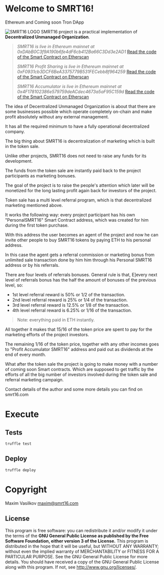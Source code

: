 
# Welcome to SMRT16!
Ethereum and Coming soon Tron DApp

![SMRT16 LOGO](https://smrt16.com/assets/img/smrt16-with-text-logo.png)
SMRT16 project is a practical implementation of **Decentralized Unmanaged Organization**.

> *SMRT16 is live in Ethereum mainnet at 0xDAbB0C3f9A190b6fe4dF6cb412Ba66C3Dd3e2AD1*
> [Read the code of the Smart Contract on Etherscan](https://etherscan.io/address/0xdabb0c3f9a190b6fe4df6cb412ba66c3dd3e2ad1#readContract)
> 
> *SMRT16 Profit Sharing is live in Ethereum mainnet at 0xF0931cb3DCF6BeA3375779B531FECebb8f964259*
> [Read the code of the Smart Contract on Etherscan](https://etherscan.io/address/0xF0931cb3DCF6BeA3375779B531FECebb8f964259#readContract)
> 
> *SMRT16 Accumulator is live in Ethereum mainnet at 0x4F178102386e579759deACdec4673a5aF95C159d*
> [Read the code of the Smart Contract on Etherscan](https://etherscan.io/address/0x4F178102386e579759deACdec4673a5aF95C159d#readContract)
 

The idea of Decentralized Unmanaged Organization is about that there are some businesses possible which operate completely on-chain and make profit absolutely without any external management.

It has all the required minimum to have a fully operational decentralized company.


The big thing about SMRT16 is decentralization of marketing which is built in the token sale.

Unlike other projects, SMRT16 does not need to raise any funds for its development.

The funds from the token sale are instantly paid back to the project participants as marketing bonuses.

The goal of the project is to raise the people's attention which later will be monetized for the long lasting profit again back for investors of the project.

Token sale has a multi level referral program, which is that decentralized marketing mentioned above.

It works the following way: every project participant has his own "PersonalSMRT16" Smart Contract address, which was created for him during the first token purchase.

With this address the user becomes an agent of the project and now he can invite other people to buy SMRT16 tokens by paying ETH to his personal address.

In this case the agent gets a referral commission or marketing bonus from unlimited sale transaction done by him him through his Personal SMRT16 address or by his referrals.

There are four levels of referrals bonuses. General rule is that, E]every next level of referrals bonus has the half the amount of bonuses of the previous level, so:

 - 1st level referral reward is 50%   or 1/2  of the transaction.
 - 2nd level referral reward is 25%   or 1/4  of the transaction.
 - 3rd level referral reward is 12.5% or 1/8  of the transaction.
 - 4th level referral reward is 6.25% or 1/16 of the transaction.


> Note: everything paid in ETH instantly.

All together it makes that 15/16 of the token price are spent to pay for the marketing efforts of the project investors.

The remaining 1/16 of the token price, together with any other incomes goes to "Profit Accumulator SMRT16" address and paid out as dividends at the end of every month.

What after the token sale the project is going to make money with a number of coming soon Smart contracts. Which are supposed to get traffic by the efforts of all the big number of investors involved during the token sale and referral marketing campaign.

  

Contact details of the author and some more details you can find on smrt16.com

# Execute
## Tests

    truffle test

## Deploy

    truffle deploy

# Copyright


  Maxim Vasilkov 
  maxim@smrt16.com
  
## License

This program is free software: you can redistribute it and/or modify
it under the terms of the **GNU General Public License as published by the Free Software Foundation, either version 3 of the License.**
This program is distributed in the hope that it will be useful,
but WITHOUT ANY WARRANTY; without even the implied warranty of MERCHANTABILITY or FITNESS FOR A PARTICULAR PURPOSE.  See the GNU General Public License for more details.
You should have received a copy of the GNU General Public License
along with this program.  If not, see <http://www.gnu.org/licenses/>.
